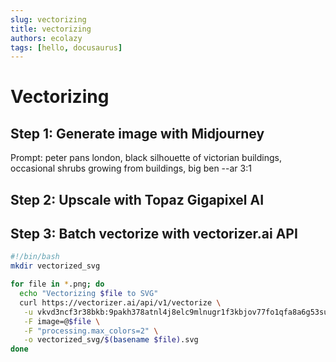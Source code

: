 ```yaml
---
slug: vectorizing
title: vectorizing
authors: ecolazy
tags: [hello, docusaurus]
---
```


# Vectorizing
## Step 1: Generate image with Midjourney

Prompt: peter pans london, black silhouette of victorian buildings, occasional shrubs growing from buildings, big ben --ar 3:1

##  Step 2: Upscale with Topaz Gigapixel AI


##  Step 3: Batch vectorize with vectorizer.ai API
``` bash
#!/bin/bash
mkdir vectorized_svg

for file in *.png; do
  echo "Vectorizing $file to SVG"
  curl https://vectorizer.ai/api/v1/vectorize \
   -u vkvd3ncf3r38bkb:9pakh378atnl4j8elc9mlnugr1f3kbjov77fo1qfa8a6g53su5k0 \
   -F image=@$file \
   -F "processing.max_colors=2" \
   -o vectorized_svg/$(basename $file).svg
done


```


